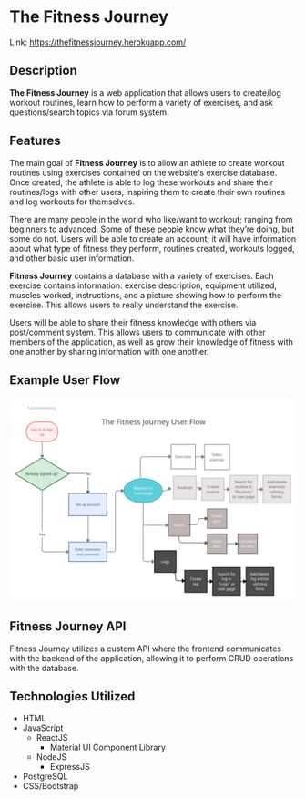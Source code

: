 # The Fitness Journey

Link: https://thefitnessjourney.herokuapp.com/

## Description

**The Fitness Journey** is a web application that allows users to create/log workout routines, learn how to perform a variety of exercises, and ask questions/search topics via forum system.

## Features

The main goal of **Fitness Journey** is to allow an athlete to create workout routines using exercises contained on the website's exercise database. Once created, the athlete is able to log these workouts and share their routines/logs with other users, inspiring them to create their own routines and log workouts for themselves.

There are many people in the world who like/want to workout; ranging from beginners to advanced. Some of these people know what they’re doing, but some do not. Users will be able to create an account; it will have information about what type of fitness they perform, routines created, workouts logged, and other basic user information.

**Fitness Journey** contains a database with a variety of exercises. Each exercise contains information: exercise description, equipment utilized, muscles worked, instructions, and a picture showing how to perform the exercise. This allows users to really understand the exercise.

Users will be able to share their fitness knowledge with others via post/comment system. This allows users to communicate with other members of the application, as well as grow their knowledge of fitness with one another by sharing information with one another.

## Example User Flow

![Image of userflow](userflow.png)

## Fitness Journey API

Fitness Journey utilizes a custom API where the frontend communicates with the backend of the application, allowing it to perform CRUD operations with the database.

## Technologies Utilized

- HTML
- JavaScript
  - ReactJS
    - Material UI Component Library
  - NodeJS
    - ExpressJS
- PostgreSQL
- CSS/Bootstrap
